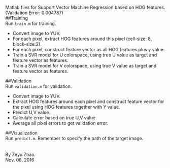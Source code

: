 Matlab files for Support Vector Machine Regression based on HOG features. (Validation Error: 0.004787)  
##Training  
Run `train.m` for training.
+ Convert image to YUV.   
+ For each pixel, extract HOG features around this pixel (cell-size: 8, block-size:2).  
+ For each pixel, construct feature vector as all HOG features plus y value.   
+ Train a SVR model for U colorspace, using true U value as target and feature vector as features.   
+ Train a SVR model for V colorspace, using true V value as target and feature vector as features.   
  
##Validation  
Run `validation.m` for validation.
+ Convert image to YUV.  
+ Extract HOG features around each pixel and construct feature vector for the pixel using HOG features together with Y value.  
+ Predict U,V value.
+ Calculate error based on true U,V value.  
+ Average all pixel errors to get validation error.   
   
##Visualization  
Run `predict.m`. Remember to specify the path of the target image.  
<br />      
By Zeyu Zhao.   
Nov. 08, 2016
